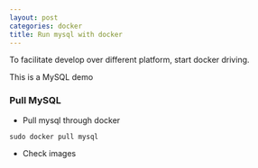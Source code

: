 ```yaml
---
layout: post
categories: docker
title: Run mysql with docker
---
```


To facilitate develop over different platform, start docker driving.  

This is a MySQL demo  

### Pull MySQL

+ Pull mysql through docker

```shell
sudo docker pull mysql
```

+ Check images

```

```
